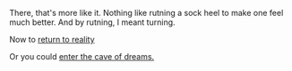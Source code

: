 There, that's more like it. Nothing like rutning a sock heel to make one feel much better.
And by rutning, I meant turning.

Now to [return to reality](../marshmallow.md)

Or you could [enter the cave of dreams.](/cave-of-dreams/cave-of-dreams.md)
